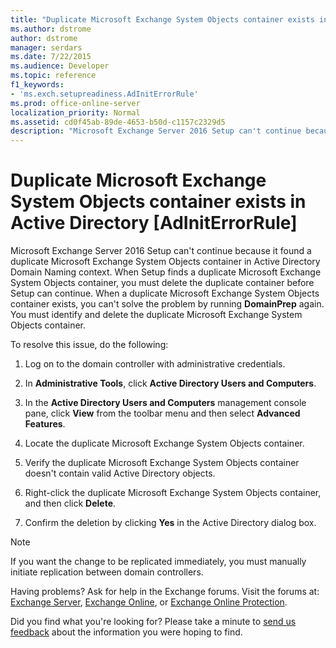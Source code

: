 ```yaml
---
title: "Duplicate Microsoft Exchange System Objects container exists in Active Directory [AdInitErrorRule]"
ms.author: dstrome
author: dstrome
manager: serdars
ms.date: 7/22/2015
ms.audience: Developer
ms.topic: reference
f1_keywords:
- 'ms.exch.setupreadiness.AdInitErrorRule'
ms.prod: office-online-server
localization_priority: Normal
ms.assetid: cd0f45ab-89de-4653-b50d-c1157c2329d5
description: "Microsoft Exchange Server 2016 Setup can't continue because it found a duplicate Microsoft Exchange System Objects container in Active Directory Domain Naming context. When Setup finds a duplicate Microsoft Exchange System Objects container, you must delete the duplicate container before Setup can continue. When a duplicate Microsoft Exchange System Objects container exists, you can't solve the problem by running DomainPrep again. You must identify and delete the duplicate Microsoft Exchange System Objects container."
---
```


# Duplicate Microsoft Exchange System Objects container exists in Active Directory [AdInitErrorRule]

Microsoft Exchange Server 2016 Setup can't continue because it found a duplicate Microsoft Exchange System Objects container in Active Directory Domain Naming context. When Setup finds a duplicate Microsoft Exchange System Objects container, you must delete the duplicate container before Setup can continue. When a duplicate Microsoft Exchange System Objects container exists, you can't solve the problem by running **DomainPrep** again. You must identify and delete the duplicate Microsoft Exchange System Objects container. 
  
To resolve this issue, do the following:
  
1. Log on to the domain controller with administrative credentials.
    
2. In **Administrative Tools**, click **Active Directory Users and Computers**.
    
3. In the **Active Directory Users and Computers** management console pane, click **View** from the toolbar menu and then select **Advanced Features**.
    
4. Locate the duplicate Microsoft Exchange System Objects container.
    
5. Verify the duplicate Microsoft Exchange System Objects container doesn't contain valid Active Directory objects.
    
6. Right-click the duplicate Microsoft Exchange System Objects container, and then click **Delete**.
    
7. Confirm the deletion by clicking **Yes** in the Active Directory dialog box. 
    
> [!NOTE]
> If you want the change to be replicated immediately, you must manually initiate replication between domain controllers. 
  
Having problems? Ask for help in the Exchange forums. Visit the forums at: [Exchange Server](https://go.microsoft.com/fwlink/p/?linkId=60612), [Exchange Online](https://go.microsoft.com/fwlink/p/?linkId=267542), or [Exchange Online Protection](https://go.microsoft.com/fwlink/p/?linkId=285351).
  
Did you find what you're looking for? Please take a minute to [send us feedback](mailto:ExchangeHelpFeedback@microsoft.com&amp;subject=Exchange%202016%20help%20feedback&amp;Body=Thanks%20for%20taking%20the%20time%20to%20send%20us%20feedback!%20We%20strive%20to%20respond%20to%20every%20message%20we%20receive,%20even%20though%20it%20might%20take%20us%20a%20while.%20Let%20us%20know%20what%20you%20think%20about%20Exchange%20content:%20What%20are%20we%20doing%20right%3F%20How%20can%20we%20make%20help%20better%3F%0APlease%20note%20that%20we're%20unable%20to%20respond%20to%20requests%20for%20support%20submitted%20via%20this%20email%20address.%20If%20you%20need%20help,%20please%20contact%20Exchange%20Server%20support%20at%20http://go.microsoft.com/fwlink/p/%3FLinkId=402506.%0AThanks!%0AThe%20Exchange%20Server%20Content%20Publishing%20team) about the information you were hoping to find. 
  

